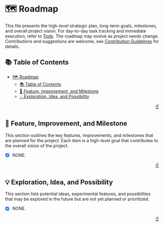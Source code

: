 <!-- markdownlint-disable MD033 MD041 -->

<a id="top"></a>

# 🗺️ Roadmap

This file presents the high-level strategic plan, long-term goals, milestones, and overall project vision. For day-to-day task tracking and immediate execution, refer to [Todo](TODO.md). The roadmap may evolve as project needs change. Contributions and suggestions are welcome, see [Contribution Guidelines](CONTRIBUTING.md) for details.

## 📚 Table of Contents

- [🗺️ Roadmap](#️-roadmap)
  - [📚 Table of Contents](#-table-of-contents)
  - [🎯 Feature, Improvement, and Milestone](#-feature-improvement-and-milestone)
  - [💡 Exploration, Idea, and Possibility](#-exploration-idea-and-possibility)

<p align="right"><a href="#top">☝️</a></p>

## 🎯 Feature, Improvement, and Milestone

This section outlines the key features, improvements, and milestones that are planned for the project. Each item is a high-level goal that contributes to the overall vision of the project.

- [x] NONE.

<p align="right"><a href="#top">☝️</a></p>

## 💡 Exploration, Idea, and Possibility

This section lists potential ideas, experimental features, and possibilities that may be explored in the future but are not yet planned or prioritized.

- [x] NONE.

<p align="right"><a href="#top">☝️</a></p>
